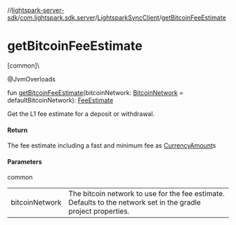 //[lightspark-server-sdk](../../../index.md)/[com.lightspark.sdk.server](../index.md)/[LightsparkSyncClient](index.md)/[getBitcoinFeeEstimate](get-bitcoin-fee-estimate.md)

# getBitcoinFeeEstimate

[common]\

@JvmOverloads

fun [getBitcoinFeeEstimate](get-bitcoin-fee-estimate.md)(bitcoinNetwork: [BitcoinNetwork](../../com.lightspark.sdk.server.model/-bitcoin-network/index.md) = defaultBitcoinNetwork): [FeeEstimate](../../com.lightspark.sdk.server.model/-fee-estimate/index.md)

Get the L1 fee estimate for a deposit or withdrawal.

#### Return

The fee estimate including a fast and minimum fee as [CurrencyAmount](../../com.lightspark.sdk.server.model/-currency-amount/index.md)s

#### Parameters

common

| | |
|---|---|
| bitcoinNetwork | The bitcoin network to use for the fee estimate. Defaults to the network set in the gradle     project properties. |
